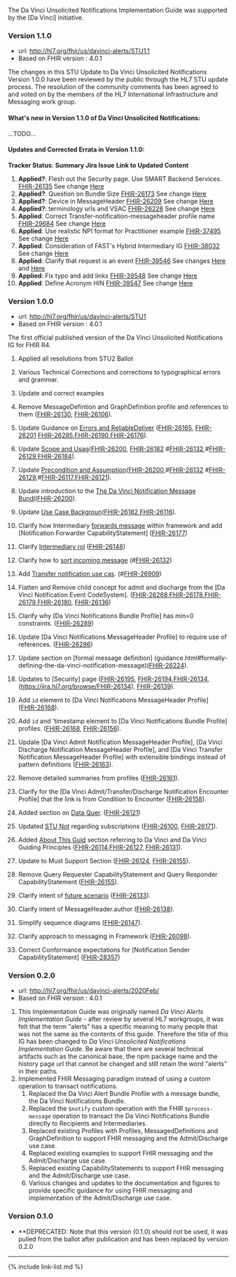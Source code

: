 
The Da Vinci Unsolicited Notifications Implementation Guide was  supported by the [Da Vinci] initiative.

### Version 1.1.0

- url: <http://hl7.org/fhir/us/davinci-alerts/STU1.1>
- Based on FHIR version : 4.0.1

The changes in this STU Update to Da Vinci Unsolicited Notifications Version 1.0.0 have been reviewed by the public through the HL7 STU update process. The resolution of the community comments has been agreed to and voted on by the members of the HL7 International Infrastructure and Messaging work group.

#### What's new in Version 1.1.0 of Da Vinci Unsolicited Notifications:

...TODO...

#### Updates and Corrected Errata in Version 1.1.0:

**Tracker Status**: **Summary** **Jira Issue** **Link to Updated Content**

1. **Applied?**: Flesh out the Security page. Use SMART  Backend Services.  [FHIR-26135](https://jira.hl7.org/browse/FHIR-26135) See change [Here](#.html)
2. **Applied?**: Question on Bundle Size [FHIR-26173](https://jira.hl7.org/browse/FHIR-26173) See change [Here](#.html)
3. **Applied?**: Device in MessageHeader [FHIR-26209](https://jira.hl7.org/browse/FHIR-26209) See change [Here](#.html)
4. **Applied?**: terminology urls and VSAC [FHIR-26226](https://jira.hl7.org/browse/FHIR-26226) See change [Here](#.html)
5. **Applied**: Correct Transfer-notification-messageheader profile name [FHIR-29684](https://jira.hl7.org/browse/FHIR-29684) See change [Here](StructureDefinition-transfer-notification-messageheader.html)
6. **Applied**: Use realistic NPI format for Practitioner example [FHIR-37495](https://jira.hl7.org/browse/FHIR-37495) See change [Here](Bundle-admit-notification-message-bundle-01.html)
7. **Applied**: Consideration of FAST's Hybrid Intermediary IG [FHIR-38032](https://jira.hl7.org/browse/FHIR-38032) See change [Here](index.html#roles)
8. **Applied**: Clarify that request is an event [FHIR-39546](https://jira.hl7.org/browse/FHIR-39546) See changes [Here](index.html#scope-and-usage) and [Here](index.html#roles)
9. **Applied**: Fix typo and add links [FHIR-39548](https://jira.hl7.org/browse/FHIR-39548) See change [Here](guidance.html#formally-defining-the-da-vinci-notification-message)
10. **Applied**: Define Acronym HIN [FHIR-39547](https://jira.hl7.org/browse/FHIR-39547) See change [Here](index.html#actors)

### Version 1.0.0

- url: <http://hl7.org/fhir/us/davinci-alerts/STU1>
- Based on FHIR version : 4.0.1

The first official published version of the Da Vinci Unsolicited Notifications IG for FHIR R4.

1. Applied all resolutions from STU2 Ballot

  1. Various Technical Corrections and corrections to typographical errors and grammar.
  1. Update and correct examples
  1. Remove MessageDefintion and GraphDefinition profile and references to them ([FHIR-26130](https://jira.hl7.org/browse/FHIR-26130), [FHIR-26106](https://jira.hl7.org/browse/FHIR-26106)).
  1. Update Guidance on [Errors and ReliableDeliver](http://hl7.org/fhir/us/davinci-alerts/STU1/guidance.html#reliable-delivery) ([FHIR-26165](https://jira.hl7.org/browse/FHIR-26165), [FHIR-26201](https://jira.hl7.org/browse/FHIR-26201) [FHIR-26285](https://jira.hl7.org/browse/FHIR-26285),[FHIR-26190](https://jira.hl7.org/browse/FHIR-26190),[FHIR-26176](https://jira.hl7.org/browse/FHIR-26176)).
  1. Update [Scope and Usag](http://hl7.org/fhir/us/davinci-alerts/STU1/index.html#scope-and-usage)([FHIR-26200](https://jira.hl7.org/browse/FHIR-26200), [FHIR-26182](https://jira.hl7.org/browse/FHIR-26182) #[FHIR-26132](https://jira.hl7.org/browse/FHIR-26132),#[FHIR-26129](https://jira.hl7.org/browse/FHIR-26129),[FHIR-26184](https://jira.hl7.org/browse/FHIR-26184)).
  1. Update [Precondition and Assumption](http://hl7.org/fhir/us/davinci-alerts/STU1/guidance.html#preconditions-and-assumptions)([FHIR-26200](https://jira.hl7.org/browse/FHIR-26200),#[FHIR-26132](https://jira.hl7.org/browse/FHIR-26132) #[FHIR-26129](https://jira.hl7.org/browse/FHIR-26129),#[FHIR-26117](https://jira.hl7.org/browse/FHIR-26117),[FHIR-26121](https://jira.hl7.org/browse/FHIR-26121)).
  1. Update introduction to the [The Da Vinci Notification Message Bundl](http://hl7.org/fhir/us/davinci-alerts/STU1/guidance.html#the-da-vinci-notification-message-bundle)([FHIR-26200](https://jira.hl7.org/browse/FHIR-26200)).
  1. Update [Use Case Backgroun](http://hl7.org/fhir/us/davinci-alerts/STU1/usecases.html#use-case-background)([FHIR-26182](https://jira.hl7.org/browse/FHIR-26182),[FHIR-26116](https://jira.hl7.org/browse/FHIR-26116)).
  1. Clarify how Intermediary [forwards message](http://hl7.org/fhir/us/davinci-alerts/STU1/guidance.html#forwarding-notifications-using-this-framework) within framework and add [Notification Forwarder CapabilityStatement] ([FHIR-26177](https://jira.hl7.org/browse/FHIR-26177))
  1. Clarify [Intermediary rol](http://hl7.org/fhir/us/davinci-alerts/STU1/index.html#roles-and-actors) ([FHIR-26148](https://jira.hl7.org/browse/FHIR-26148))
  1. Clarify how to [sort incoming message](http://hl7.org/fhir/us/davinci-alerts/STU1/guidance.html#sending-unsolicited-notifications) (#[FHIR-26132](https://jira.hl7.org/browse/FHIR-26132))
  1. Add [Transfer notification use cas](http://hl7.org/fhir/us/davinci-alerts/STU1/usecases.html). (#[FHIR-26909](https://jira.hl7.org/browse/FHIR-26909))
  1. Flatten and Remove child concept for admit and discharge from the [Da Vinci Notification Event CodeSystem]. ([FHIR-26268](https://jira.hl7.org/browse/FHIR-26268),[FHIR-26178](https://jira.hl7.org/browse/FHIR-26178),[FHIR-26179](https://jira.hl7.org/browse/FHIR-26179),[FHIR-26180](https://jira.hl7.org/browse/FHIR-26180), [FHIR-26136](https://jira.hl7.org/browse/FHIR-26136))
  1. Clarify why [Da Vinci Notifications Bundle Profile] has min=0 constraints. ([FHIR-26289](https://jira.hl7.org/browse/FHIR-26289))
  1. Update [Da Vinci Notifications MessageHeader Profile] to require use of references. ([FHIR-26286](https://jira.hl7.org/browse/FHIR-26286))
  1. Update section on [formal message definition] (guidance.html#formally-defining-the-da-vinci-notification-message)([FHIR-26224](https://jira.hl7.org/browse/FHIR-26224)).
  1. Updates to [Security] page ([FHIR-26195](https://jira.hl7.org/browse/FHIR-26195), [FHIR-26194](https://jira.hl7.org/browse/FHIR-26194),[FHIR-26134](https://jira.hl7.org/browse/FHIR-26134), (https://jira.hl7.org/browse/FHIR-26134), [FHIR-26139](https://jira.hl7.org/browse/FHIR-26139)).
  1. Add `id` element to [Da Vinci Notifications MessageHeader Profile] ([FHIR-26168](https://jira.hl7.org/browse/FHIR-26168)).
  1. Add `id` and 'timestamp element to [Da Vinci Notifications Bundle Profile] profiles. ([FHIR-26168](https://jira.hl7.org/browse/FHIR-26168), [FHIR-26156](https://jira.hl7.org/browse/FHIR-26156)).
  1. Update [Da Vinci Admit Notification MessageHeader Profile],
[Da Vinci Discharge Notification MessageHeader Profile], and
[Da Vinci Transfer Notification MessageHeader Profile] with extensible bindings instead of pattern definitions ([FHIR-26163](https://jira.hl7.org/browse/FHIR-26163)).
  1. Remove detailed summaries from profiles ([FHIR-26161](https://jira.hl7.org/browse/FHIR-26161)).
  1. Clarify for the [Da Vinci Admit/Transfer/Discharge Notification Encounter Profile] that the link is from Condition to Encounter ([FHIR-26158](https://jira.hl7.org/browse/FHIR-26158)).
  1. Added section on [Data Quer](http://hl7.org/fhir/us/davinci-alerts/STU1/guidance.html#fetching-additional-data). ([FHIR-26121](https://jira.hl7.org/browse/FHIR-26121))
  1. Updated [STU Not](http://hl7.org/fhir/us/davinci-alerts/STU1/guidance.html#introduction) regarding subscriptions ([FHIR-26100](https://jira.hl7.org/browse/FHIR-26100), [FHIR-26171](https://jira.hl7.org/browse/FHIR-26171)).
  1. Added [About This Guid](http://hl7.org/fhir/us/davinci-alerts/STU1/index.html#about-this-guide) section referring to Da Vinci and Da Vinci Guiding Principles ([FHIR-26114](https://jira.hl7.org/browse/FHIR-26114),[FHIR-26127](https://jira.hl7.org/browse/FHIR-26127), [FHIR-26131](https://jira.hl7.org/browse/FHIR-26131)).
  1. Update to Must Support Section ([FHIR-26124](https://jira.hl7.org/browse/FHIR-26124), [FHIR-26155](https://jira.hl7.org/browse/FHIR-26155)).
  1. Remove Query Requester CapabilityStatement and Query Responder CapabilityStatement ([FHIR-26155](https://jira.hl7.org/browse/FHIR-26155)).
  1. Clarify intent of [future scenario](http://hl7.org/fhir/us/davinci-alerts/STU1/index.html#scenarios) ([FHIR-26133](https://jira.hl7.org/browse/FHIR-26133)).
  1. Clarify intent of MessageHeader.author ([FHIR-26138](https://jira.hl7.org/browse/FHIR-26138)).
  1. Simplify sequence diagrams ([FHIR-26147](https://jira.hl7.org/browse/FHIR-26147)).
  1. Clarify approach to messaging in Framework ([FHIR-26098](https://jira.hl7.org/browse/FHIR-26098)).
  1. Correct Conformance expectations for [Notification Sender CapabilityStatement] ([FHIR-28357](https://jira.hl7.org/browse/FHIR-28357))

### Version 0.2.0

- url: <http://hl7.org/fhir/us/davinci-alerts/2020Feb/>
- Based on FHIR version : 4.0.1

1. This Implementation Guide was originally named *Da Vinci Alerts Implementation Guide* - after review by several HL7 workgroups, it was felt that the term "alerts" has a specific meaning to many people that was not the same as the contents of this guide.  Therefore the title of this IG has been changed to *Da Vinci Unsolicited Notifications Implementation Guide*.  Be aware that there are several technical artifacts such as the canonical base, the npm package name and the history page url that cannot be changed and still retain the word "alerts" in their paths.
1. Implemented FHIR Messaging paradigm instead of using a custom operation to transact notifications.
    1. Replaced the Da Vinci Alert Bundle Profile with a message bundle, the Da Vinci Notifications Bundle.
    1. Replaced the `$notify` custom operation with the FHIR `$process-message` operation to transact the Da Vinci Notifications Bundle directly to Recipients and Intermediaries.
    1. Replaced existing Profiles with Profiles, MessagedDefinitions and GraphDefinition to support FHIR messaging and the Admit/Discharge use case.
    1. Replaced existing examples to support FHIR messaging and the Admit/Discharge use case.
    1. Replaced existing CapabilityStatements to support FHIR messaging and the Admit/Discharge use case.
    1. Various changes and updates to the documentation and figures to provide specific guidance for using FHIR messaging and implementation of the Admit/Discharge use case.

### Version 0.1.0

- **DEPRECATED: Note that this version (0.1.0) should *not* be used, it was pulled from the ballot after publication and has been replaced by version 0.2.0

---

{% include link-list.md %}
